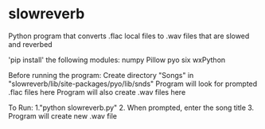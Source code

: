 # slowreverb
Python program that converts .flac local files to .wav files that are slowed and reverbed

'pip install' the following modules:
numpy
Pillow
pyo
six
wxPython

Before running the program:
Create directory "Songs" in "slowreverb/lib/site-packages/pyo/lib/snds"
Program will look for prompted .flac files here
Program will also create .wav files here

To Run:
1."python slowreverb.py"
2. When prompted, enter the song title
3. Program will create new .wav file
